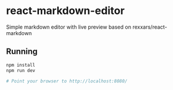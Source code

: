 # react-markdown-editor

Simple markdown editor with live preview based on rexxars/react-markdown

## Running

```bash
npm install
npm run dev

# Point your browser to http://localhost:8080/
```

